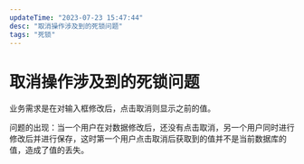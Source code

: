 ```yaml
---
updateTime: "2023-07-23 15:47:44"
desc: "取消操作涉及到的死锁问题"
tags: "死锁"
---
```


# 取消操作涉及到的死锁问题

业务需求是在对输入框修改后，点击取消则显示之前的值。

问题的出现：当一个用户在对数据修改后，还没有点击取消，另一个用户同时进行修改后并进行保存，这时第一个用户点击取消后获取到的值并不是当前数据库的值，造成了值的丢失。
